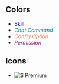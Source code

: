 ## Colors

*  <font color="blue">Skill</font>
*  <font color="DarkCyan">_Chat Command_</font>
*  <font color="Coral">_Config Option_</font>
*  <font color="Purple">_Permission_</font>

## Icons

*  ![$](/wiki/images/premium.gif) Premium
